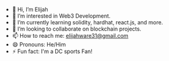 - 👋 Hi, I’m Elijah
- 👀 I’m interested in Web3 Development.
- 🌱 I’m currently learning solidity, hardhat, react.js, and more.
- 💞️ I’m looking to collaborate on blockchain projects.
- 📫 How to reach me: elijahware31@gmail.com
- 😄 Pronouns: He/Him
- ⚡ Fun fact: I'm a DC sports Fan!

<!---
eware11/eware11 is a ✨ special ✨ repository because its `README.md` (this file) appears on your GitHub profile.
You can click the Preview link to take a look at your changes.
--->
